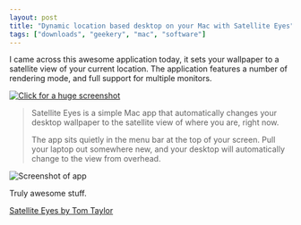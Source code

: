 ```yaml
---
layout: post
title: "Dynamic location based desktop on your Mac with Satellite Eyes"
tags: ["downloads", "geekery", "mac", "software"]
---
```

I came across this awesome application today, it sets your wallpaper to a satellite view of your current location. The application features a number of rendering mode, and full support for multiple monitors.

<a href="http://uk.omg.li/HWGj" target="_blank"><img src="http://f.cl.ly/items/121K3s21313o0f270S1l/ss_preview.png" alt="Click for a huge screenshot" /></a>

> Satellite Eyes is a simple Mac app that automatically changes your desktop wallpaper to the satellite view of where you are, right now.
>
>The app sits quietly in the menu bar at the top of your screen. Pull your laptop out somewhere new, and your desktop will automatically change to the view from overhead.

![Screenshot of app](http://f.cl.ly/items/461b33341K2k0m0b2F3g/by%20default%202012-06-20%20at%2010.58.22.png)

Truly awesome stuff.

[Satellite Eyes by Tom Taylor](http://satelliteeyes.tomtaylor.co.uk/)